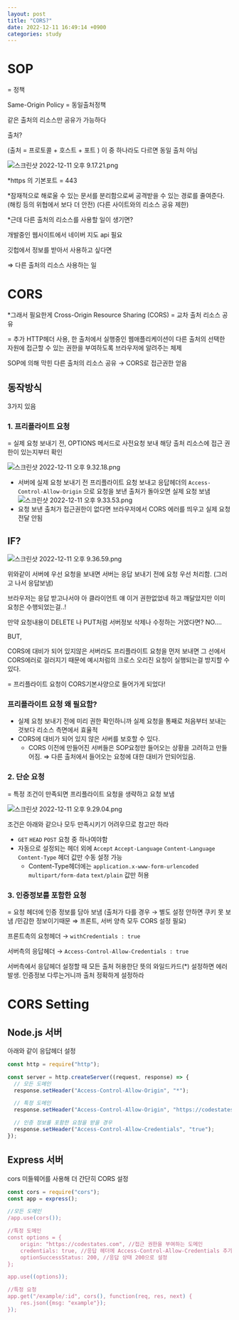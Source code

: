 ```yaml
---
layout: post
title: "CORS?"
date: 2022-12-11 16:49:14 +0900
categories: study
---
```


# SOP

= 정책

Same-Origin Policy = 동일출처정책

같은 출처의 리소스만 공유가 가능하다

출처?

(출처 = 프로토콜 + 호스트 + 포트 ) 이 중 하나라도 다르면 동일 출처 아님

![스크린샷 2022-12-11 오후 9.17.21.png](basic%20014e626dc96a4c50a8b33f38d4750e95/%25E1%2584%2589%25E1%2585%25B3%25E1%2584%258F%25E1%2585%25B3%25E1%2584%2585%25E1%2585%25B5%25E1%2586%25AB%25E1%2584%2589%25E1%2585%25A3%25E1%2586%25BA_2022-12-11_%25E1%2584%258B%25E1%2585%25A9%25E1%2584%2592%25E1%2585%25AE_9.17.21.png)

\*https 의 기본포트 = 443

\*잠재적으로 해로울 수 있는 문서를 분리함으로써 공격받을 수 있는 경로를 줄여준다. (해킹 등의 위협에서 보다 더 안전) (다른 사이트와의 리소스 공유 제한)

\*근데 다른 출처의 리소스를 사용할 일이 생기면?

개발중인 웹사이트에서 네이버 지도 api 필요

깃헙에서 정보를 받아서 사용하고 싶다면

⇒ 다른 출처의 리소스 사용하는 일

# CORS

\*그래서 필요한게 Cross-Origin Resource Sharing (CORS) = 교차 출처 리소스 공유

= 추가 HTTP헤더 사용, 한 출처에서 실행중인 웹애플리케이션이 다른 출처의 선택한 자원에 접근할 수 있는 권한을 부여하도록 브라우저에 알려주는 체제

SOP에 의해 막힌 다른 출처의 리소스 공유 → CORS로 접근권한 얻음

## 동작방식

3가지 있음

### 1. 프리플라이트 요청

= 실제 요청 보내기 전, OPTIONS 메서드로 사전요청 보내 해당 출처 리소스에 접근 권한이 있는지부터 확인

![스크린샷 2022-12-11 오후 9.32.18.png](basic%20014e626dc96a4c50a8b33f38d4750e95/%25E1%2584%2589%25E1%2585%25B3%25E1%2584%258F%25E1%2585%25B3%25E1%2584%2585%25E1%2585%25B5%25E1%2586%25AB%25E1%2584%2589%25E1%2585%25A3%25E1%2586%25BA_2022-12-11_%25E1%2584%258B%25E1%2585%25A9%25E1%2584%2592%25E1%2585%25AE_9.32.18.png)

- 서버에 실제 요청 보내기 전 프리플라이트 요청 보내고
  응답헤더의 `Access-Control-Allow-Origin` 으로 요청을 보낸 출처가 돌아오면 실제 요청 보냄
  ![스크린샷 2022-12-11 오후 9.33.53.png](basic%20014e626dc96a4c50a8b33f38d4750e95/%25E1%2584%2589%25E1%2585%25B3%25E1%2584%258F%25E1%2585%25B3%25E1%2584%2585%25E1%2585%25B5%25E1%2586%25AB%25E1%2584%2589%25E1%2585%25A3%25E1%2586%25BA_2022-12-11_%25E1%2584%258B%25E1%2585%25A9%25E1%2584%2592%25E1%2585%25AE_9.33.53.png)
- 요청 보낸 출처가 접근권한이 없다면 브라우저에서 CORS 에러를 띄우고 실제 요청 전달 안됨

## IF?

![스크린샷 2022-12-11 오후 9.36.59.png](basic%20014e626dc96a4c50a8b33f38d4750e95/%25E1%2584%2589%25E1%2585%25B3%25E1%2584%258F%25E1%2585%25B3%25E1%2584%2585%25E1%2585%25B5%25E1%2586%25AB%25E1%2584%2589%25E1%2585%25A3%25E1%2586%25BA_2022-12-11_%25E1%2584%258B%25E1%2585%25A9%25E1%2584%2592%25E1%2585%25AE_9.36.59.png)

위와같이 서버에 우선 요청을 보내면 서버는 응답 보내기 전에 요청 우선 처리함. (그러고 나서 응답보냄)

브라우저는 응답 받고나서야 아 클라이언트 얘 이거 권한없었네 하고 깨달았지만 이미 요청은 수행되었는걸..!

만약 요청내용이 DELETE 나 PUT처럼 서버정보 삭제나 수정하는 거였다면? NO….

BUT,

CORS에 대비가 되어 있지않은 서버라도 프리플라이트 요청을 먼저 보내면 그 선에서 CORS에러로 걸러지기 때문에 예시처럼의 크로스 오리진 요청이 실행되는걸 방지할 수있다.

= 프리플라이트 요청이 CORS기본사양으로 들어가게 되었다!

### 프리플라이트 요청 왜 필요함?

- 실제 요청 보내기 전에 미리 권한 확인하니까 실제 요청을 통째로 처음부터 보내는 것보다 리소스 측면에서 효율적
- CORS에 대비가 되어 있지 않은 서버를 보호할 수 있다.
  - CORS 이전에 만들어진 서버들은 SOP요청만 들어오는 상황을 고려하고 만들어짐.
    ⇒ 다른 출처에서 들어오는 요청에 대한 대비가 안되어있음.

### 2. 단순 요청

= 특정 조건이 만족되면 프리플라이트 요청을 생략하고 요청 보냄

![스크린샷 2022-12-11 오후 9.29.04.png](basic%20014e626dc96a4c50a8b33f38d4750e95/%25E1%2584%2589%25E1%2585%25B3%25E1%2584%258F%25E1%2585%25B3%25E1%2584%2585%25E1%2585%25B5%25E1%2586%25AB%25E1%2584%2589%25E1%2585%25A3%25E1%2586%25BA_2022-12-11_%25E1%2584%258B%25E1%2585%25A9%25E1%2584%2592%25E1%2585%25AE_9.29.04.png)

조건은 아래와 같으나 모두 만족시키기 어려우므로 참고만 하라

- `GET` `HEAD` `POST` 요청 중 하나여야함
- 자동으로 설정되는 헤더 외에 `Accept` `Accept-Language` `Content-Language` `Content-Type` 헤더 값만 수동 설정 가능
  - Content-Type헤더에는 `application.x-www-form-urlencoded` `multipart/form-data` `text/plain` 값만 허용

### 3. 인증정보를 포함한 요청

= 요청 헤더에 인증 정보를 담아 보냄 (출처가 다를 경우 → 별도 설정 안하면 쿠키 못 보냄 /민감한 정보이기때문 ⇒ 프론트, 서버 양측 모두 CORS 설정 필요)

프론트측의 요청헤더 → `withCredentials : true`

서버측의 응답헤더 → `Access-Control-Allow-Credentials : true`

서버측에서 응답헤더 설정할 때 모든 출처 허용한단 뜻의 와일드카드(\*) 설정하면 에러 발생.
인증정보 다루는거니까 출처 정확하게 설정하라

# CORS Setting

## Node.js 서버

아래와 같이 응답헤더 설정

```jsx
const http = require("http");

const server = http.createServer((request, response) => {
  // 모든 도메인
  response.setHeader("Access-Control-Allow-Origin", "*");

  // 특정 도메인
  response.setHeader("Access-Control-Allow-Origin", "https://codestates.com");

  // 인증 정보를 포함한 요청을 받을 경우
  response.setHeader("Access-Control-Allow-Credentials", "true");
});
```

## Express 서버

cors 미들웨어를 사용해 더 간단히 CORS 설정

```jsx
const cors = require("cors");
const app = express();

//모든 도메인
/app.use(cors());

//특정 도메인
const options = {
	origin: "https://codestates.com", //접근 권한을 부여하는 도메인
	credentials: true, //응답 헤더에 Access-Control-Allow-Credentials 추가
	optionSuccessStatus: 200, //응답 상태 200으로 설정
};

app.use((options));

//특정 요청
app.get("/example/:id", cors(), function(req, res, next) {
	res.json({msg: "example"});
});
```
